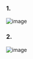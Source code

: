 ### 1.  
![image](https://user-images.githubusercontent.com/89702147/216667021-ef813d13-ccdc-4084-8bb4-aa0dc9b47dbe.png)

### 2.  
![image](https://user-images.githubusercontent.com/89702147/216672245-c0254a47-de02-46d1-b1f8-1b7c2a4cd724.png)
